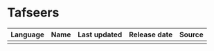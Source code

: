 # Tafseers

| Language | Name | Last updated | Release date | Source |
| :--- | :--- | :--- | :--- | :--- |
|  |  |  |  |  |



